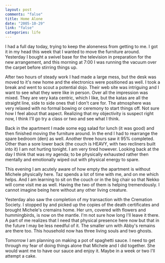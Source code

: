```yaml
--- 
layout: post
comments: "false"
title: Home Alone
date: "2005-10-29"
link: "false"
categories: life
---
```

I had a full day today, trying to keep the aloneness from getting to me. I got it in my head this week that I wanted to move the furniture around. Yesterday I bought a swivel base for the television in preparation for the new arrangement, and this morning at 7:00 I was running the vacuum over the carpet before stirring things up.

After two hours of steady work I had made a large mess, but the desk was moved to it's new home and the electronics were positioned as well. I took a break and went to scout a potential dojo. Their web site was intriguing and I want to see what they were like in person. Over all the impression was mixed. They are very kata centric, which I like, but the katas are all the straight line, side to side ones that I don't care for. The atmosphere was very relaxed with no formal bowing or ceremony to start things off. Not sure how I feel about that aspect. Realizing that my objectivity is suspect right now, I think I'll go try a class or two and see what I think.

Back in the apartment I made some egg salad for lunch (it was good) and then finished moving the furniture around. In the end I had to rearrange the spare bedroom (den) as well. Another three hours saw it 95% completed. Other than a sore lower back (the couch is HEAVY, with two recliners built into it) I am not hurting tonight. I am very tired however. Looking back at the day I think that was my agenda; to be physically exhausted rather then mentally and emotionally wiped out with physical energy to spare.

This evening I am acutely aware of how empty the apartment is without Michele physically here. Taz spends a lot of time with me, and on me which helps. And I am learning to sit on the couch or in the big chair so that Nekko will come visit me as well. Having the two of them is helping tremendously. I cannot imagine being here without any other living creature.

Yesterday also saw the completion of my transaction with the Cremation Society. I stopped by and picked up the copies of the death certificates and brought Michele's cremains home. Her urn, covered with flowers and hummingbirds, is now on the mantle. I'm not sure how long I'll leave it there. A part of me realizes that I need that physical presence here now but that in the future I may be less needful of it. The smaller urn with Abby's remains are there too. This household now has three living souls and two ghosts.

Tomorrow I am planning on making a pot of spaghetti sauce. I need to get through my fear of doing things alone that Michele and I did together. She would want me to have our sauce and enjoy it. Maybe in a week or two I'll attempt a cake.
